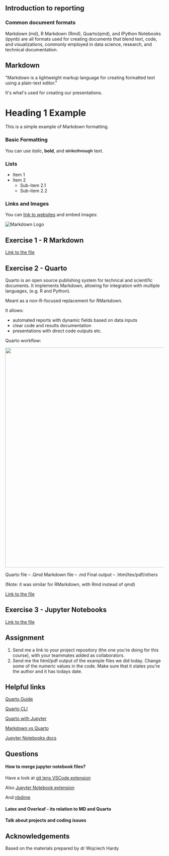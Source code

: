 
## Introduction to reporting

### Common document formats

Markdown (md), R Markdown (Rmd), Quarto(qmd), and IPython Notebooks (ipynb) are all formats used for creating documents that blend text, code, and visualizations, commonly employed in data science, research, and technical documentation. 


## Markdown

"Markdown is a lightweight markup language for creating formatted text using a plain-text editor."

It's what's used for creating our presentations.

# Heading 1 Example

This is a simple example of Markdown formatting.

### Basic Formatting

You can use *italic*, **bold**, and ~~strikethrough~~ text.

### Lists

- Item 1
- Item 2
  - Sub-item 2.1
  - Sub-item 2.2

### Links and Images

You can [link to websites](https://www.example.com) and embed images:

![Markdown Logo](https://upload.wikimedia.org/wikipedia/commons/4/48/Markdown-mark.svg)

## Exercise 1 - R Markdown

[ Link to the file](https://github.com/glowform/reproducible_research_2025/blob/main/lessons/RR_7_markdown.Rmd)


## Exercise 2 - Quarto

Quarto is an open source publishing system for technical and scientific documents. It implements Markdown, allowing for integration with multiple languages, (e.g. R and Python).

Meant as a non-R-focused replacement for RMarkdown.

It allows:

- automated reports with dynamic fields based on data inputs
- clear code and results documentation
- presentations with direct code outputs etc.

Quarto workflow:

<img src="https://i.imgur.com/amUmSws.png" width="700">

Quarto file – .Qmd
Markdown file – .md
Final output – .html/tex/pdf/others

(Note: it was similar for RMarkdown, with Rmd instead of qmd)

[ Link to the file](https://github.com/glowform/reproducible_research_2025/blob/main/lessons/RR_7_quarto.qmd)

## Exercise 3 - Jupyter Notebooks

[ Link to the file](https://github.com/glowform/reproducible_research_2025/blob/main/lessons/RR_7_jupyter.ipynb)


## Assignment 
1. Send me a link to your project repository (the one you're doing for this course), with your teammates added as collaborators.
2. Send me the html/pdf output of the example files we did today. Change some of the numeric values in the code. Make sure that it states you're the author and it has todays date.



## Helpful links

[Quarto Guide](https://quarto.org/docs/guide/)

[Quarto CLI](https://quarto.org/docs/get-started/)

[Quarto with Jupyter](https://quarto.org/docs/get-started/hello/jupyter.html)

[Markdown vs Quarto](https://quarto.org/docs/faq/rmarkdown.html)

[Jupyter Notebooks docs](https://docs.jupyter.org/en/latest/)


## Questions

#### How to merge jupyter notebook files?

Have a look at [git lens VSCode extension](https://www.gitkraken.com/gitlens) 

Also [Jupyter Notebook extension](https://marketplace.visualstudio.com/items?itemName=ms-toolsai.jupyter) 

And [nbdime](https://github.com/jupyter/nbdime)

#### Latex and Overleaf - its relation to MD and Quarto

#### Talk about projects and coding issues


## Acknowledgements
Based on the materials prepared by dr Wojciech Hardy
